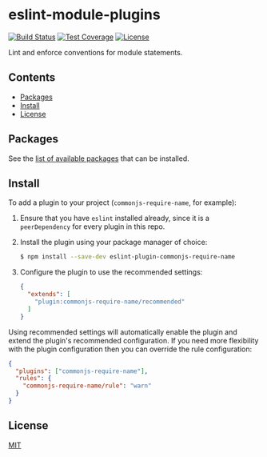 # eslint-module-plugins

[![Build Status][travis-img]][travis-url]
[![Test Coverage][codecov-img]][codecov-url]
[![License][license-img]][license-url]

Lint and enforce conventions for module statements.

## Contents

* [Packages](#packages)
* [Install](#install)
* [License](#license)

## Packages

See the [list of available packages][packages-url] that can be installed.

## Install

To add a plugin to your project (`commonjs-require-name`, for example):

1. Ensure that you have `eslint` installed already, since it is a `peerDependency` for every plugin in this repo.
2. Install the plugin using your package manager of choice:

    ```sh
    $ npm install --save-dev eslint-plugin-commonjs-require-name
    ```
3. Configure the plugin to use the recommended settings:

    ```json
    {
      "extends": [
        "plugin:commonjs-require-name/recommended"
      ]
    }
    ```

Using recommended settings will automatically enable the plugin and extend the plugin's recommended configuration.
If you need more flexibility with the plugin configuration then you can override the rule configuration:

```json
{
  "plugins": ["commonjs-require-name"],
  "rules": {
    "commonjs-require-name/rule": "warn"
  }
}
```

## License

[MIT][license-url]

[travis-img]: https://img.shields.io/travis/charlesbjohnson/eslint-module-plugins.svg
[travis-url]: https://travis-ci.org/charlesbjohnson/eslint-module-plugins
[codecov-img]: https://img.shields.io/codecov/c/github/charlesbjohnson/eslint-module-plugins.svg
[codecov-url]: https://codecov.io/github/charlesbjohnson/eslint-module-plugins?branch=master
[packages-url]: ./packages/README.md
[license-img]: https://img.shields.io/github/license/charlesbjohnson/eslint-module-plugins.svg
[license-url]: ./LICENSE
